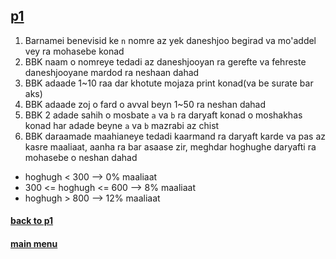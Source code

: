 ## [p1](../)

1. Barnamei benevisid ke `n` nomre az yek daneshjoo begirad va mo'addel vey ra mohasebe konad
2. BBK naam o nomreye tedadi az daneshjooyan ra gerefte va fehreste daneshjooyane mardod ra neshaan dahad
3. BBK adaade 1~10 raa dar khotute mojaza print konad(va be surate bar aks)
4. BBK adaade zoj o fard o avval beyn 1~50 ra neshan dahad
5. BBK 2 adade sahih o mosbate `a` va `b` ra daryaft konad o moshakhas konad har adade beyne `a` va `b` mazrabi az chist
6. BBK daraamade maahianeye tedadi kaarmand ra daryaft karde va pas az kasre maaliaat, aanha ra bar asaase zir, meghdar hoghughe daryafti ra mohasebe o neshan dahad

- hoghugh < 300 --> 0% maaliaat
- 300 <= hoghugh <= 600 --> 8% maaliaat
- hoghugh > 800 --> 12% maaliaat

#### [back to p1](../)

#### [main menu](../../)
